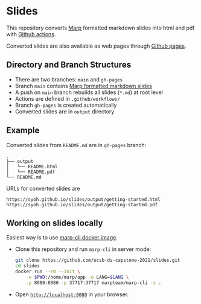 <!--
theme: gaia
paginate: true
headingDivider: 2
backgroundColor: white
-->

# Slides

This repository converts [Marp](https://marp.app) formatted markdown slides into html and pdf with [Github actions](https://github.com/actions).

Converted slides are also available as web pages through [Github pages](https://pages.github.com).

## Directory and Branch Structures

- There are two branches: `main` and `gh-pages`
- Branch `main` contains [Marp formatted markdown slides](https://marpit.marp.app/directives)
- A push on `main` branch rebuilds all slides (`*.md`) at root level
- Actions are defined in `.github/workflows/`
- Branch `gh-pages` is created automatically
- Converted slides are in `output` directory

## Example

Converted slides from `README.md` are in `gh-pages` branch:

```
.
├── output
│   └── README.html
│   └── README.pdf
└── README.md
```

URLs for converted slides are
```
https://syoh.github.io/slides/output/getting-started.html
https://syoh.github.io/slides/output/getting-started.pdf
```

## Working on slides locally

Easiest way is to use [marp-cli docker image](https://hub.docker.com/r/marpteam/marp-cli/).

- Clone this repository and run `marp-cli` in server mode:  
    ```bash
    git clone https://github.com/ucsb-ds-capstone-2021/slides.git
    cd slides
    docker run --rm --init \
        -v $PWD:/home/marp/app -e LANG=$LANG \
        -p 8080:8080 -p 37717:37717 marpteam/marp-cli -s .        
    ```
- Open [`http://localhost:8080`](http://localhost:8080) in your browser.


